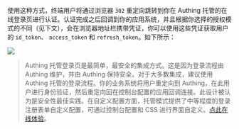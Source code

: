 使用这种方式，终端用户将通过浏览器 `302` 重定向跳转到你在 Authing 托管的在线登录页进行认证。认证完成之后回调到你的应用系统，并且根据你选择的授权模式的不同（见下文），会在浏览器地址栏携带凭证，你可以使用这些凭证获取用户的 `id_token`、 `access_token` 和 `refresh_token`。如下所示：

![](~@imagesZhCn/reference/sample-sso-app.jpg)

> Authing 托管登录页是最简单，最安全的集成方式。这是因为登录流程由 Authing 维护，并由 Authing 保持安全。对于大多数集成，建议使用 Authing 托管的登录流程。你的业务系统将用户重定向到 Authing，在此用户进行身份验证，然后重定向回在控制台配置的应用回调连接。此设计被认为是安全性最佳实践。在自定义配置方面，托管模式提供了中等程度的登录注册表单自定义配置，可通过控制台配置和 CSS 进行界面自定义。[点此在线体验](https://sample-sso.authing.cn/)。
